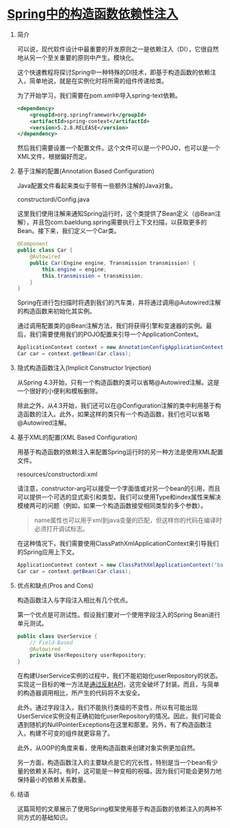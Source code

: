 # [Spring中的构造函数依赖性注入](https://www.baeldung.com/constructor-injection-in-spring)

1. 简介

    可以说，现代软件设计中最重要的开发原则之一是依赖注入（DI），它很自然地从另一个至关重要的原则中产生。模块化。

    这个快速教程将探讨Spring中一种特殊的DI技术，即基于构造函数的依赖注入，简单地说，就是在实例化时将所需的组件传递给类。

    为了开始学习，我们需要在pom.xml中导入spring-text依赖。

    ```xml
    <dependency>
        <groupId>org.springframework</groupId>
        <artifactId>spring-context</artifactId>
        <version>5.2.8.RELEASE</version>
    </dependency>
    ```

    然后我们需要设置一个配置文件。这个文件可以是一个POJO，也可以是一个XML文件，根据偏好而定。

2. 基于注解的配置(Annotation Based Configuration)

    Java配置文件看起来类似于带有一些额外注解的Java对象。

    constructordi/Config.java

    这里我们使用注解来通知Spring运行时，这个类提供了Bean定义（@Bean注解），并且包com.baeldung.spring需要执行上下文扫描，以获取更多的Bean。接下来，我们定义一个Car类。

    ```java
    @Component
    public class Car {
        @Autowired
        public Car(Engine engine, Transmission transmission) {
            this.engine = engine;
            this.transmission = transmission;
        }
    }
    ```

    Spring在进行包扫描时将遇到我们的汽车类，并将通过调用@Autowired注解的构造函数来初始化其实例。

    通过调用配置类的@Bean注解方法，我们将获得引擎和变速器的实例。最后，我们需要使用我们的POJO配置来引导一个ApplicationContext。

    ```java
    ApplicationContext context = new AnnotationConfigApplicationContext(Config.class);
    Car car = context.getBean(Car.class);
    ```

3. 隐式构造函数注入(Implicit Constructor Injection)

    从Spring 4.3开始，只有一个构造函数的类可以省略@Autowired注解。这是一个很好的小便利和模板删除。

    除此之外，从4.3开始，我们还可以在@Configuration注解的类中利用基于构造函数的注入。此外，如果这样的类只有一个构造函数，我们也可以省略@Autowired注解。

4. 基于XML的配置(XML Based Configuration)

    用基于构造函数的依赖注入来配置Spring运行时的另一种方法是使用XML配置文件。

    resources/constructordi.xml

    请注意，constructor-arg可以接受一个字面值或对另一个bean的引用，而且可以提供一个可选的显式索引和类型。我们可以使用Type和index属性来解决模棱两可的问题（例如，如果一个构造函数接受相同类型的多个参数）。

    > name属性也可以用于xml到java变量的匹配，但这样你的代码在编译时必须打开调试标志。

    在这种情况下，我们需要使用ClassPathXmlApplicationContext来引导我们的Spring应用上下文。

    ```java
    ApplicationContext context = new ClassPathXmlApplicationContext("baeldung.xml");
    Car car = context.getBean(Car.class);
    ```

5. 优点和缺点(Pros and Cons)

    构造函数注入与字段注入相比有几个优点。

    第一个优点是可测试性。假设我们要对一个使用字段注入的Spring Bean进行单元测试。

    ```java
    public class UserService {
        // Field-Based
        @Autowired 
        private UserRepository userRepository;
    }
    ```

    在构建UserService实例的过程中，我们不能初始化userRepository的状态。实现这一目标的唯一方法是[通过反射API](https://www.baeldung.com/java-reflection)，这完全破坏了封装。而且，与简单的构造器调用相比，所产生的代码将不太安全。

    此外，通过字段注入，我们不能执行类级的不变性，所以有可能出现UserService实例没有正确初始化userRepository的情况。因此，我们可能会遇到随机的NullPointerExceptions在这里和那里。另外，有了构造函数注入，构建不可变的组件就更容易了。

    此外，从OOP的角度来看，使用构造函数来创建对象实例更加自然。

    另一方面，构造函数注入的主要缺点是它的冗长性，特别是当一个bean有少量的依赖关系时。有时，这可能是一种变相的祝福，因为我们可能会更努力地保持最小的依赖关系数量。

6. 结语

    这篇简短的文章展示了使用Spring框架使用基于构造函数的依赖注入的两种不同方式的基础知识。
